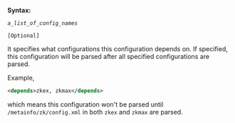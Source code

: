 **Syntax:**

<depends>*`a_list_of_config_names`*</depends>

`[Optional]`

It specifies what configurations this configuration depends on. If
specified, this configuration will be parsed after all specified
configurations are parsed.

Example,

``` xml
<depends>zkex, zkmax</depends>
```

which means this configuration won't be parsed until
`/metainfo/zk/config.xml` in both `zkex` and `zkmax` are parsed.


